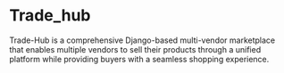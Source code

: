 # Trade_hub
Trade-Hub is a comprehensive Django-based multi-vendor marketplace that enables multiple vendors to sell their products through a unified platform while providing buyers with a seamless shopping experience.
